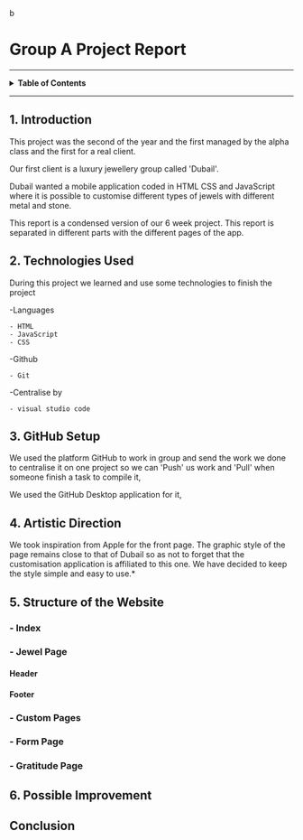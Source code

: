  b
# Group A Project Report

---

<details>

<summary><strong>Table of Contents</strong></summary>

- [Group A Project Report](#group-a-project-report)
  - [1. Introduction](#1-introduction)
  - [2. Technologies Used](#2-technologies-used)
  - [3. GitHub Setup](#3-github-setup)
  - [4. Artistic Direction](#4-artistic-direction)
  - [5. Structure of the Website](#5-structure-of-the-website)
    - [- Index](#--index)
    - [- Jewel Page](#--jewel-page)
      - [Header](#header)
      - [Footer](#footer)
    - [- Custom Pages](#--custom-pages)
    - [- Form Page](#--form-page)
    - [- Gratitude Page](#--gratitude-page)
  - [6. Possible Improvement](#6-possible-improvement)
  - [Conclusion](#conclusion)

</details>

---

## 1. Introduction

This project was the second of the year and the first managed by the alpha class and the first for a real client.

Our first client is a luxury jewellery group called 'Dubail'.

Dubail wanted a mobile application coded in HTML CSS and JavaScript where it is possible to customise different types of jewels with different metal and stone.

This report is a condensed version of our 6 week project. This report is separated in different parts with the different pages of the app.

## 2. Technologies Used

During this project we learned and use some technologies to finish the project

-Languages

    - HTML
    - JavaScript
    - CSS

-Github

    - Git

-Centralise by

    - visual studio code

## 3. GitHub Setup

We used the platform GitHub to work in group and send the work we done to centralise it on one project so we can 'Push' us work and 'Pull' when someone finish a task to compile it,

We used the GitHub Desktop application for it,

## 4. Artistic Direction

We took inspiration from Apple for the front page. The graphic style of the page remains close to that of Dubail so as not to forget that the customisation application is affiliated to this one. We have decided to keep the style simple and easy to use.*

## 5. Structure of the Website 
### - Index
### - Jewel Page
#### Header
#### Footer
### - Custom Pages
### - Form Page
### - Gratitude Page 
## 6. Possible Improvement 
## Conclusion

